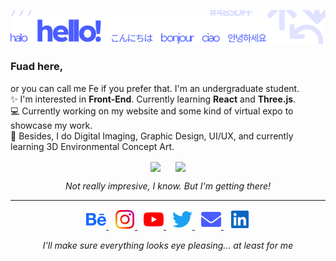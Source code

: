 <!--
**feilvan/feilvan** is a ✨ _special_ ✨ repository because its `README.md` (this file) appears on your GitHub profile.

Here are some ideas to get you started:

- 🔭 I’m currently working on ...
- 🌱 I’m currently learning ...
- 👯 I’m looking to collaborate on ...
- 🤔 I’m looking for help with ...
- 💬 Ask me about ...
- 📫 How to reach me: ...
- 😄 Pronouns: ...
- ⚡ Fun fact: ...
-->

![img](/img/hello.png)

### Fuad here,

or you can call me Fe if you prefer that. I'm an undergraduate student.</br>
✨ I'm interested in **Front-End**. Currently learning **React** and **Three.js**.</br>
💻 Currently working on my website and some kind of virtual expo to showcase my work.</br>
🎨 Besides, I do Digital Imaging, Graphic Design, UI/UX, and currently learning 3D Environmental Concept Art.

<p align="center">
<img align="center" style="margin: 0 10px" src="https://github-readme-stats.vercel.app/api?username=feilvan&count_private=true&show_icons=true&border_radius=15&hide_title=true&hide_border=true&icon_color=4B5DFF&text_color=666666" />
<img align="center" style="margin: 0 10px" src="https://github-readme-stats.vercel.app/api/top-langs/?username=feilvan&layout=compact&border_radius=15&hide_border=true&icon_color=4B5DFF&text_color=666666&langs_count=6&title_color=4B5DFF&card_width=300" />
</p>

<p align="center"><i>Not really impresive, I know. But I'm getting there!</i></p>

---

<p align="center">
<a href="https://www.behance.net/feilvan" style="margin: 0 5px">
<img src="img/behance.png">
</a>
<a href="https://www.instagram.com/feilvan/"style="margin: 0 5px">
<img src="img/instagram.png">
</a>
<a href="https://www.youtube.com/feilvan/"style="margin: 0 5px">
<img src="img/youtube.png">
</a>
<a href="https://www.twitter.com/feilvan/"style="margin: 0 5px">
<img src="img/twitter.png">
</a>
<a href="mailto:feilvanfeilvan@gmail.com"style="margin: 0 5px">
<img src="img/email.png">
</a>
<a href="https://www.linkedin.com/in/fuad-elhasan-irfani/"style="margin: 0 5px">
<img src="img/linkedin.png">
</a>
</p>

<p align="center"><i>I'll make sure everything looks eye pleasing... at least for me</i></p>
